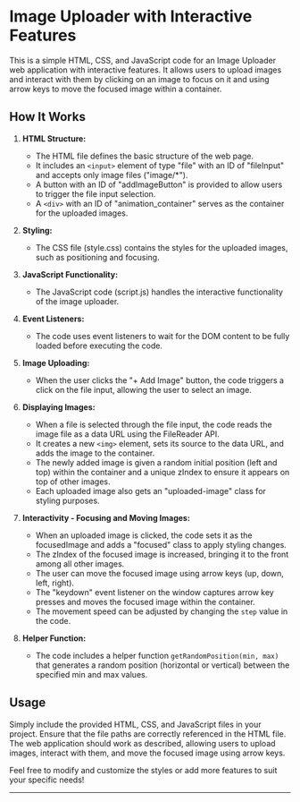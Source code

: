 # Image Uploader with Interactive Features

This is a simple HTML, CSS, and JavaScript code for an Image Uploader web application with interactive features. It allows users to upload images and interact with them by clicking on an image to focus on it and using arrow keys to move the focused image within a container.

## How It Works

1. **HTML Structure:**
   - The HTML file defines the basic structure of the web page.
   - It includes an `<input>` element of type "file" with an ID of "fileInput" and accepts only image files ("image/*").
   - A button with an ID of "addImageButton" is provided to allow users to trigger the file input selection.
   - A `<div>` with an ID of "animation_container" serves as the container for the uploaded images.

2. **Styling:**
   - The CSS file (style.css) contains the styles for the uploaded images, such as positioning and focusing.

3. **JavaScript Functionality:**
   - The JavaScript code (script.js) handles the interactive functionality of the image uploader.

4. **Event Listeners:**
   - The code uses event listeners to wait for the DOM content to be fully loaded before executing the code.

5. **Image Uploading:**
   - When the user clicks the "+ Add Image" button, the code triggers a click on the file input, allowing the user to select an image.

6. **Displaying Images:**
   - When a file is selected through the file input, the code reads the image file as a data URL using the FileReader API.
   - It creates a new `<img>` element, sets its source to the data URL, and adds the image to the container.
   - The newly added image is given a random initial position (left and top) within the container and a unique zIndex to ensure it appears on top of other images.
   - Each uploaded image also gets an "uploaded-image" class for styling purposes.

7. **Interactivity - Focusing and Moving Images:**
   - When an uploaded image is clicked, the code sets it as the focusedImage and adds a "focused" class to apply styling changes.
   - The zIndex of the focused image is increased, bringing it to the front among all other images.
   - The user can move the focused image using arrow keys (up, down, left, right).
   - The "keydown" event listener on the window captures arrow key presses and moves the focused image within the container.
   - The movement speed can be adjusted by changing the `step` value in the code.

8. **Helper Function:**
   - The code includes a helper function `getRandomPosition(min, max)` that generates a random position (horizontal or vertical) between the specified min and max values.

## Usage
Simply include the provided HTML, CSS, and JavaScript files in your project. Ensure that the file paths are correctly referenced in the HTML file. The web application should work as described, allowing users to upload images, interact with them, and move the focused image using arrow keys.

Feel free to modify and customize the styles or add more features to suit your specific needs!

---
